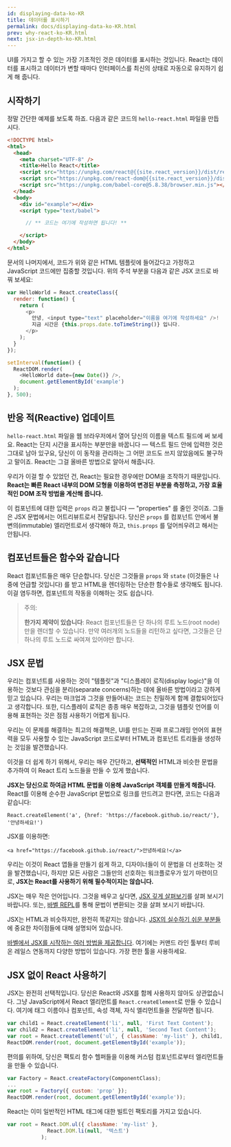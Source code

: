 ```yaml
---
id: displaying-data-ko-KR
title: 데이터를 표시하기
permalink: docs/displaying-data-ko-KR.html
prev: why-react-ko-KR.html
next: jsx-in-depth-ko-KR.html
---
```


UI를 가지고 할 수 있는 가장 기초적인 것은 데이터를 표시하는 것입니다. React는 데이터를 표시하고 데이터가 변할 때마다 인터페이스를 최신의 상태로 자동으로 유지하기 쉽게 해 줍니다.

## 시작하기

정말 간단한 예제를 보도록 하죠. 다음과 같은 코드의 `hello-react.html` 파일을 만듭시다.

```html
<!DOCTYPE html>
<html>
  <head>
    <meta charset="UTF-8" />
    <title>Hello React</title>
    <script src="https://unpkg.com/react@{{site.react_version}}/dist/react.js"></script>
    <script src="https://unpkg.com/react-dom@{{site.react_version}}/dist/react-dom.js"></script>
    <script src="https://unpkg.com/babel-core@5.8.38/browser.min.js"></script>
  </head>
  <body>
    <div id="example"></div>
    <script type="text/babel">

      // ** 코드는 여기에 작성하면 됩니다! **

    </script>
  </body>
</html>
```

문서의 나머지에서, 코드가 위와 같은 HTML 템플릿에 들어갔다고 가정하고 JavaScript 코드에만 집중할 것입니다. 위의 주석 부분을 다음과 같은 JSX 코드로 바꿔 보세요:

```javascript
var HelloWorld = React.createClass({
  render: function() {
    return (
      <p>
        안녕, <input type="text" placeholder="이름을 여기에 작성하세요" />!
        지금 시간은 {this.props.date.toTimeString()} 입니다.
      </p>
    );
  }
});

setInterval(function() {
  ReactDOM.render(
    <HelloWorld date={new Date()} />,
    document.getElementById('example')
  );
}, 500);
```

## 반응 적(Reactive) 업데이트

`hello-react.html` 파일을 웹 브라우저에서 열어 당신의 이름을 텍스트 필드에 써 보세요. React는 단지 시간을 표시하는 부분만을 바꿉니다 — 텍스트 필드 안에 입력한 것은 그대로 남아 있구요, 당신이 이 동작을 관리하는 그 어떤 코드도 쓰지 않았음에도 불구하고 말이죠. React는 그걸 올바른 방법으로 알아서 해줍니다.

우리가 이걸 할 수 있었던 건, React는 필요한 경우에만 DOM을 조작하기 때문입니다. **React는 빠른 React 내부의 DOM 모형을 이용하여 변경된 부분을 측정하고, 가장 효율적인 DOM 조작 방법을 계산해 줍니다.**

이 컴포넌트에 대한 입력은 `props` 라고 불립니다 — "properties" 를 줄인 것이죠. 그들은 JSX 문법에서는 어트리뷰트로서 전달됩니다. 당신은 `props` 를 컴포넌트 안에서 불변의(immutable) 엘리먼트로서 생각해야 하고, `this.props` 를 덮어씌우려고 해서는 안됩니다.

## 컴포넌트들은 함수와 같습니다

React 컴포넌트들은 매우 단순합니다. 당신은 그것들을 `props` 와 `state` (이것들은 나중에 언급할 것입니다) 를 받고 HTML을 렌더링하는 단순한 함수들로 생각해도 됩니다. 이걸 염두하면, 컴포넌트의 작동을 이해하는 것도 쉽습니다.

> 주의:
>
> **한가지 제약이 있습니다**: React 컴포넌트들은 단 하나의 루트 노드(root node)만을 렌더할 수 있습니다. 만약 여러개의 노드들을 리턴하고 싶다면, 그것들은 단 하나의 루트 노드로 싸여져 있어야만 합니다.

## JSX 문법

우리는 컴포넌트를 사용하는 것이 "템플릿"과 "디스플레이 로직(display logic)"을 이용하는 것보다 관심을 분리(separate concerns)하는 데에 올바른 방법이라고 강하게 믿고 있습니다. 우리는 마크업과 그것을 만들어내는 코드는 친밀하게 함께 결합되어있다고 생각합니다. 또한, 디스플레이 로직은 종종 매우 복잡하고, 그것을 템플릿 언어를 이용해 표현하는 것은 점점 사용하기 어렵게 됩니다.

우리는 이 문제를 해결하는 최고의 해결책은, UI를 만드는 진짜 프로그래밍 언어의 표현력을 모두 사용할 수 있는 JavaScript 코드로부터 HTML과 컴포넌트 트리들을 생성하는 것임을 발견했습니다.

이것을 더 쉽게 하기 위해서, 우리는 매우 간단하고, **선택적인** HTML과 비슷한 문법을 추가하여 이 React 트리 노드들을 만들 수 있게 했습니다.

**JSX는 당신으로 하여금 HTML 문법을 이용해 JavaScript 객체를 만들게 해줍니다.** React를 이용해 순수한 JavaScript 문법으로 링크를 만드려고 한다면, 코드는 다음과 같습니다:

`React.createElement('a', {href: 'https://facebook.github.io/react/'}, '안녕하세요!')`

JSX를 이용하면:

`<a href="https://facebook.github.io/react/">안녕하세요!</a>`

우리는 이것이 React 앱들을 만들기 쉽게 하고, 디자이너들이 이 문법을 더 선호하는 것을 발견했습니다, 하지만 모든 사람은 그들만의 선호하는 워크플로우가 있기 마련이므로, **JSX는 React를 사용하기 위해 필수적이지는 않습니다.**

JSX는 매우 작은 언어입니다. 그것을 배우고 싶다면, [JSX 깊게 살펴보기](/react/docs/jsx-in-depth-ko-KR.html)를 살펴 보시기 바랍니다. 또는, [바벨 REPL](https://babeljs.io/repl/)를 통해 문법이 변환되는 것을 살펴 보시기 바랍니다.

JSX는 HTML과 비슷하지만, 완전히 똑같지는 않습니다. [JSX의 실수하기 쉬운 부분들](/react/docs/jsx-gotchas-ko-KR.html)에 중요한 차이점들에 대해 설명되어 있습니다.

[바벨에서 JSX를 시작하는 여러 방법을 제공합니다](http://babeljs.io/docs/setup/). 여기에는 커맨드 라인 툴부터 루비 온 레일스 연동까지 다양한 방법이 있습니다. 가장 편한 툴을 사용하세요.

## JSX 없이 React 사용하기

JSX는 완전히 선택적입니다. 당신은 React와 JSX를 함께 사용하지 않아도 상관없습니다. 그냥 JavaScript에서 React 엘리먼트를 `React.createElement`로 만들 수 있습니다. 여기에 태그 이름이나 컴포넌트, 속성 객체, 자식 엘리먼트들을 전달하면 됩니다.

```javascript
var child1 = React.createElement('li', null, 'First Text Content');
var child2 = React.createElement('li', null, 'Second Text Content');
var root = React.createElement('ul', { className: 'my-list' }, child1, child2);
ReactDOM.render(root, document.getElementById('example'));
```

편의를 위하여, 당신은 팩토리 함수 헬퍼들을 이용해 커스텀 컴포넌트로부터 엘리먼트들을 만들 수 있습니다.

```javascript
var Factory = React.createFactory(ComponentClass);
...
var root = Factory({ custom: 'prop' });
ReactDOM.render(root, document.getElementById('example'));
```

React는 이미 일반적인 HTML 태그에 대한 빌트인 팩토리를 가지고 있습니다.

```javascript
var root = React.DOM.ul({ className: 'my-list' },
             React.DOM.li(null, '텍스트')
           );
```
